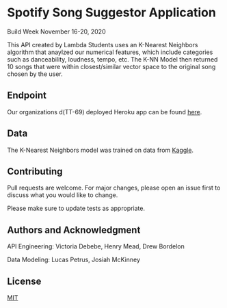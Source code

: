 # Spotify Song Suggestor Application
Build Week November 16-20, 2020

This API created by Lambda Students uses an K-Nearest Neighbors algorithm that anaylzed
our numerical features, which include categories such as danceability, loudness, tempo, etc.
The K-NN Model then returned 10 songs that were within closest/similar vector space to the 
original song chosen by the user.


## Endpoint

Our organizations d(TT-69) deployed Heroku app can be found 
[here](https://predictifyforspotify.herokuapp.com/).


## Data

The K-Nearest Neighbors model was trained on data from [Kaggle](https://www.kaggle.com/yamaerenay/spotify-dataset-19212020-160k-tracks). 



## Contributing
Pull requests are welcome. For major changes, please open an issue first to discuss what you would like to change.

Please make sure to update tests as appropriate.

## Authors and Acknowledgment
API Engineering: Victoria Debebe, Henry Mead, Drew Bordelon

Data Modeling: Lucas Petrus, Josiah McKinney

## License
[MIT](https://opensource.org/licenses/MIT)